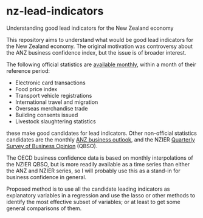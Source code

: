 # nz-lead-indicators
Understanding good lead indicators for the New Zealand economy

This repository aims to understand what would be good lead indicators for the New Zealand economy.  The original motivation was controversy about the ANZ business confidence index, but the issue is of broader interest.

The following official statistics are [available monthly](https://www.stats.govt.nz/release-calendar/), within a month of their reference period:

- Electronic card transactions
- Food price index
- Transport vehicle registrations
- International travel and migration
- Overseas merchandise trade
- Building consents issued
- Livestock slaughtering statistics

these make good candidates for lead indicators.  Other non-official statistics candidates are the monthly [ANZ business outlook](https://www.anz.co.nz/resources/a/b/ab0e67804cde543883beefc0c7ad410a/business-outlook-background-information.pdf?MOD=AJPERES), and the NZIER [Quarterly Survey of Business Opinion](https://nzier.org.nz/ABout%20QSBO/) (QBSO).

The OECD business confidence data is based on monthly interpolations of the NZIER QBSO, but is more readily available as a time series than either the ANZ and NZIER series, so I will probably use this as a stand-in for business confidence in general.

Proposed method is to use all the candidate leading indicators as explanatory variables in a regression and use the lasso or other methods to identify the most effective subset of variables; or at least to get some general comparisons of them.
